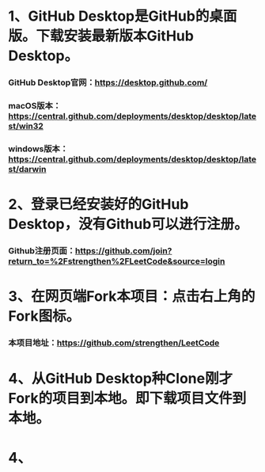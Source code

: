 # 1、GitHub Desktop是GitHub的桌面版。下载安装最新版本GitHub Desktop。
### GitHub Desktop官网：https://desktop.github.com/
### macOS版本：https://central.github.com/deployments/desktop/desktop/latest/win32
### windows版本：https://central.github.com/deployments/desktop/desktop/latest/darwin
# 2、登录已经安装好的GitHub Desktop，没有Github可以进行注册。
### Github注册页面：https://github.com/join?return_to=%2Fstrengthen%2FLeetCode&source=login
# 3、在网页端Fork本项目：点击右上角的Fork图标。
### 本项目地址：https://github.com/strengthen/LeetCode
# 4、从GitHub Desktop种Clone刚才Fork的项目到本地。即下载项目文件到本地。
# 4、
